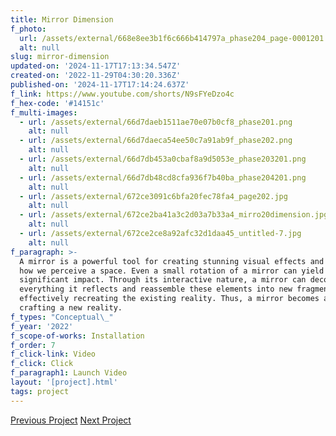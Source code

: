 ```yaml
---
title: Mirror Dimension
f_photo:
  url: /assets/external/668e8ee3b1f6c666b414797a_phase204_page-0001201.jpg
  alt: null
slug: mirror-dimension
updated-on: '2024-11-17T17:13:34.547Z'
created-on: '2022-11-29T04:30:20.336Z'
published-on: '2024-11-17T17:14:24.637Z'
f_link: https://www.youtube.com/shorts/N9sFYeDzo4c
f_hex-code: '#14151c'
f_multi-images:
  - url: /assets/external/66d7daeb1511ae70e07b0cf8_phase201.png
    alt: null
  - url: /assets/external/66d7daeca54ee50c7a91ab9f_phase202.png
    alt: null
  - url: /assets/external/66d7db453a0cbaf8a9d5053e_phase203201.png
    alt: null
  - url: /assets/external/66d7db48cd8cfa936f7b40ba_phase204201.png
    alt: null
  - url: /assets/external/672ce3091c6bfa20fec78fa4_page202.jpg
    alt: null
  - url: /assets/external/672ce2ba41a3c2d03a7b33a4_mirro20dimension.jpg
    alt: null
  - url: /assets/external/672ce2ce8a92afc32d1daa45_untitled-7.jpg
    alt: null
f_paragraph: >-
  A mirror is a powerful tool for creating stunning visual effects and altering
  how we perceive a space. Even a small rotation of a mirror can yield a
  significant impact. Through its interactive nature, a mirror can deconstruct
  everything it reflects and reassemble these elements into new fragments,
  effectively recreating the existing reality. Thus, a mirror becomes a tool for
  crafting a new reality.
f_types: "Conceptual\_"
f_year: '2022'
f_scope-of-works: Installation
f_order: 7
f_click-link: Video
f_click: Click
f_paragraph1: Launch Video
layout: '[project].html'
tags: project
---
```

[Previous Project](/project/tai-o-pavillion)
[Next Project](/project/reminsicene/)



